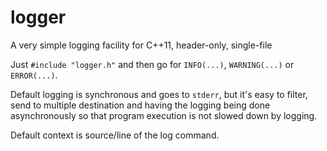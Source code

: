 # logger
A very simple logging facility for C++11, header-only, single-file

Just `#include "logger.h"` and then go for `INFO(...)`, `WARNING(...)` or `ERROR(...)`.

Default logging is synchronous and goes to `stderr`, but it's easy to filter, send to multiple destination and having the logging being done asynchronously so that program execution is not slowed down by logging.

Default context is source/line of the log command.
